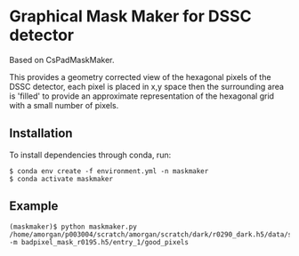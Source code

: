 # Graphical Mask Maker for DSSC detector 
Based on CsPadMaskMaker.

This provides a geometry corrected view of the hexagonal pixels of the DSSC detector, each pixel is placed in x,y space then the surrounding area is 'filled' to provide an approximate representation of the hexagonal grid with a small number of pixels. 

## Installation
To install dependencies through conda, run:
```
$ conda env create -f environment.yml -n maskmaker
$ conda activate maskmaker
```

## Example
```
(maskmaker)$ python maskmaker.py /home/amorgan/p003004/scratch/amorgan/scratch/dark/r0290_dark.h5/data/sigma -m badpixel_mask_r0195.h5/entry_1/good_pixels 
```
